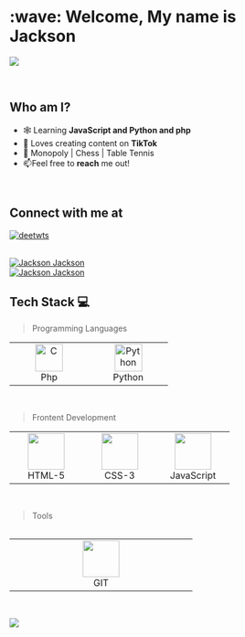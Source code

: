 <h1 align="left" id="dhrumishah-title">:wave: Welcome, My name is Jackson</h1>

![](https://pbs.twimg.com/profile_banners/1509809837743357953/1655723049/1080x360)

<br>
<div align="left">

<h2> Who am I? </h2>
	
- 🕸️ Learning **JavaScript and Python and php**
- 📔 Loves creating content on **TikTok**
- 🎾 Monopoly | Chess | Table Tennis
- :mailbox:Feel free to **reach** me out!

<br>

<h2>Connect with me at </h2>
	
<p align="left"> <a href="https://twitter.com/intent/follow?screen_name=kodedjackson" target="blank"><img src="https://img.shields.io/twitter/follow/kodedjackson?logo=twitter&style=for-the-badge" alt="deetwts"/></a></p>
	
<br>

<a href="#">
  <img src="https://github-readme-stats.vercel.app/api?username=kodedjackson&show_icons=true&theme=react&count_private=true&include_all_commits=true" alt="Jackson Jackson" />
</a>

<br>
	

<a href="#">
  <img src="https://github-readme-stats.vercel.app/api/top-langs?username=kodedjackson&show_icons=true&locale=en&layout=compact&theme=onedark" alt="Jackson Jackson" />
</a>
	
<br>

## Tech Stack :computer:
  
>Programming Languages
  
 <table>
	 <tbody>
  <tr>
   <td align="Center" width="25%"> 
      <a href="#" >
        <img src="https://www.php.net/images/logos/new-php-logo.svg" width="48" height="48" alt="C" />
      </a>
      <br>Php
    </td>
    <td align="Center" color="white" width="25%">
      <a href="#">
        <img src="https://upload.wikimedia.org/wikipedia/commons/thumb/c/c3/Python-logo-notext.svg/1200px-Python-logo-notext.svg.png" width="48" height="48" alt="Python" />
      </a>
      <br>Python
    </td>
   </tr>
</tbody>
  </table>
	
<br>
	
>Frontent Development
   <table>
   <tbody>
	  <tr>
		  
 <td align="Center" width="25%">   
        <a href="#" >
        <img height="64px" width="64px" src="https://cdn.svgporn.com/logos/html-5.svg">
      </a>
      <br>HTML-5
  </td>
	 
	 
 <td align="Center" width="25%">   
        <a href="#dhrumi-tech" >
       <img height="64px" width="64px" src="https://cdn.svgporn.com/logos/css-3.svg">
      </a>
      <br>CSS-3
  </td>
	 
	 
<td align="Center" width="25%">   
        <a href="#" >
        <img height="64px" width="64px" src="https://cdn.svgporn.com/logos/javascript.svg">
      </a>
      <br>JavaScript
</td>
</tr>
</tbody>
<table>
	<br>	  
	
	
>Tools
	
<table>
   <tbody>
	 <tr>
		  
<td align="Center" width="25%">   
        <a href="#" >
        <img height="64px" width="64px" src="https://upload.wikimedia.org/wikipedia/commons/thumb/3/3f/Git_icon.svg/1200px-Git_icon.svg.png">
      </a>
      <br>GIT
  </td>
</tr>
</tbody>
  </table>
	
<br>

![](https://komarev.com/ghpvc/?username=kodedjackson)
<!-- Read me file inspired by https://github.com/dhrumishah#DhrumiShah_stats>
